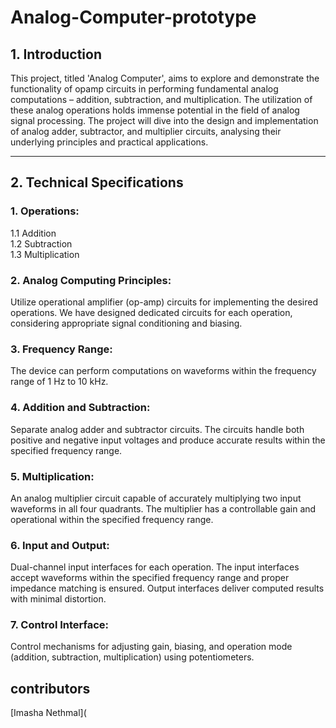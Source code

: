 # Analog-Computer-prototype

## 1. Introduction
This project, titled 'Analog Computer', aims to explore and demonstrate the functionality of opamp circuits in performing fundamental analog computations – addition, subtraction, and multiplication. The utilization of these analog operations holds immense potential in the field of analog signal processing. The project will dive into the design and implementation of analog adder, subtractor, and multiplier circuits, analysing their underlying principles and practical applications.  
<hr>


## 2. Technical Specifications

### 1.  Operations:
 1.1 Addition  
 1.2 Subtraction  
 1.3 Multiplication
### 2. Analog Computing Principles: 
Utilize operational amplifier (op-amp) circuits for implementing the desired operations. We have designed dedicated circuits for each operation, considering appropriate signal conditioning and biasing.
### 3. Frequency Range: 
The device can perform computations on waveforms within the frequency range of 1 Hz to 10 kHz.
### 4. Addition and Subtraction: 
Separate analog adder and subtractor circuits. The circuits handle both positive and negative input voltages and produce accurate results
within the specified frequency range.
### 5. Multiplication: 
An analog multiplier circuit capable of accurately multiplying two input waveforms in all four quadrants. The multiplier has a controllable gain and operational within
the specified frequency range.
### 6. Input and Output: 
Dual-channel input interfaces for each operation. The input interfaces accept waveforms within the specified frequency range and proper impedance matching is ensured. Output interfaces deliver computed results with minimal distortion.
### 7. Control Interface: 
Control mechanisms for adjusting gain, biasing, and operation mode (addition, subtraction, multiplication) using potentiometers.

## contributors
[Imasha Nethmal](


